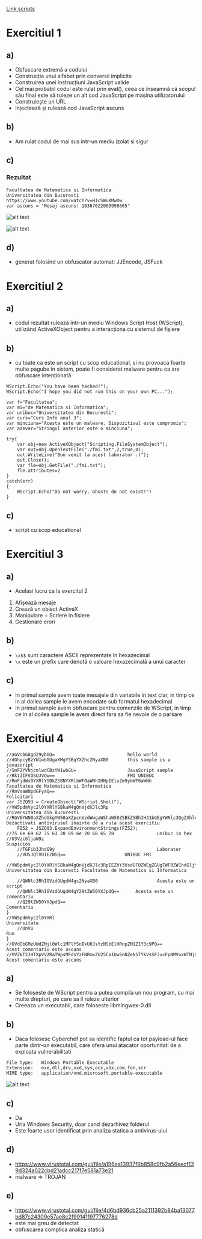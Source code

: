 [Link scripts](https://replit.com/@sebimih1234/MoccasinFakeFiber#index.js)

# Exercitiul 1
## a)

- Obfuscare extremă a codului
- Construcția unui alfabet prin conversii implicite
- Construirea unei instrucțiuni JavaScript valide
- Cel mai probabil codul este rulat prin eval(), ceea ce înseamnă că scopul său final este să ruleze un alt cod JavaScript pe mașina utilizatorului
- Construiește un URL   
- Injectează și rulează cod JavaScript ascuns

## b)

- Am rulat codul de mai sus intr-un mediu izolat si sigur

## c)
### Rezultat
```
Facultatea de Matematica si Informatica  
Universitatea din Bucuresti  
https://www.youtube.com/watch?v=HIcSWuKMwOw  
var ascuns = "Mesaj ascuns: 18367622009998665"  
```

![alt text](image.png)

![alt text](image-2.png)

## d)

- generat folosind un obfuscator automat: JJEncode, JSFuck

# Exercitiul 2
## a)
- codul rezultat rulează într-un mediu Windows Script Host (WScript), utilizând ActiveXObject pentru a interacționa cu sistemul de fișiere

## b)
- cu toate ca este un script cu scop educational, si nu provoaca foarte multe pagube in sistem, poate fi considerat malware pentru ca are obfuscare intenționată

```
WScript.Echo("You have been hacked!");
WScript.Echo("I hope you did not run this on your own PC...");

var f="Facultatea";
var mi="de Matematica si Informatica";
var unibuc="Universitatea din Bucuresti";
var curs="Curs Info anul 3";
var minciuna="Acesta este un malware. Dispozitivul este compromis";
var adevar="Stringul anterior este o minciuna";

try{
    var obj=new ActiveXObject("Scripting.FileSystemObject");
    var out=obj.OpenTextFile("./fmi.txt",2,true,0);
    out.WriteLine("Bun venit la acest laborator :)");
    out.Close();
    var fle=obj.GetFile("./fmi.txt");
    fle.attributes=2
}
catch(err)
{
    WScript.Echo("Do not worry. Ghosts do not exist!")
}
```

## c)
- script cu scop educational

# Exercitiul 3
## a)
- Acelasi lucru ca la exercitul 2
1. Afișează mesaje
2. Crează un obiect ActiveX
3. Manipulare + Scriere in fisiere
4. Gestionare erori

## b)
- `\x$$` sunt caractere ASCII reprezentate în hexazecimal
-  `\x` este un prefix care denotă o valoare hexazecimală a unui caracter

## c)
- In primul sample avem toate mesajele din variabile in text clar, in timp ce in al doilea sample le avem encodate sub formatul hexadecimal
- In primul sample avem obfuscare pentru comenzile de WScript, in timp ce in al doilea sample le avem direct fara sa fie nevoie de o parsare

# Exercitiul 4
```
//aGVsbG8gd29ybGQ=                           hello world
//dGhpcyBzYW1wbGUgaXMgYSBqYXZhc2NyaXB0       this sample is a javascript
//SmF2YVNjcmlwdCBzYW1wbGU=                   JavaScript sample
//Rk1JIFVOSUJVQw==                           FMI UNIBUC
//RmFjdWx0YXRlYSBkZSBNYXRlbWF0aWNhIHNpIEluZm9ybWF0aWNh       Facultatea de Matematica si Informatica
//RmVsaWNpdGFyaQ==																						Felicitari
var JSZQ93 = CreateObject("WScript.Shell"),
//VW5pdmVyc2l0YXRlYSBkaW4gQnVjdXJlc3Rp                      Universitatea din Bucuresti
//RGV6YWN0aXZhdGkgYW50aXZpcnVzdWwgaW5haW50ZSBkZSBhIHJ1bGEgYWNlc3QgZXhlcmNpdGl1       Dezactivati antivirusul inainte de a rula acest exercitiu
	FZ52 = JSZQ93.ExpandEnvironmentStrings(FZ52);
//75 6e 69 62 75 63 20 69 6e 20 68 65 78				unibuc in hex
//U3VzcGljaW9z																	Suspicios
	//TGFib3JhdG9y										Laborator
	//VU5JQlVDIEZNSQ==						UNIBUC FMI
	//VW5pdmVyc2l0YXRlYSBkaW4gQnVjdXJlc3RpIEZhY3VsdGF0ZWEgZGUgTWF0ZW1hdGljYSBzaSBJbmZvcm1hdGljYQ==			Universitatea din Bucuresti Facultatea de Matematica si Informatica

	//QWNlc3RhIGVzdGUgdW4gc2NyaXB0						Acesta este un script
	//QWNlc3RhIGVzdGUgdW4gY29tZW50YXJpdQ==		Acesta este un comentariu
	//Q29tZW50YXJpdQ==												Comentariu
}	
//VW5pdmVyc2l0YXRl													Universitate
	//UnVu																			Run
}
//UVdObGMzUWdZMjl0Wlc1MFlYSnBkU0JsYzNSbElHRnpZM1Z1Y3c9PQ==  		Acest comentariu este ascuns
//VVZkT2JHTXpVV2RaTWpsMFdsYzFNRmxZU25Ca1UwSnNZek5TYkVsSFJucFpNMVoxWTNjOVBRPT0=			Acest comentariu este ascuns
```

## a)
- Se foloseste de WScript pentru a putea compila un nou program, cu mai multe drepturi, pe care sa il ruleze ulterior
- Creeaza un executabil, care foloseste libmingwex-0.dll 

## b)
- Daca folosesc Cyberchef pot sa identific faptul ca tot payload-ul face parte dintr-un executabil, care ofera unui atacator oportunitati de a exploata vulnerabilitati

```
File type:   Windows Portable Executable
Extension:   exe,dll,drv,vxd,sys,ocx,vbx,com,fon,scr
MIME type:   application/vnd.microsoft.portable-executable
```

![alt text](image-1.png)

## c)
- Da
- Urla Windows Security, doar cand dezarhivez folderul
- Este foarte usor identificat prin analiza statica a antivirus-ului

## d)
- https://www.virustotal.com/gui/file/a196ea13937f9b858c9fb2a56eecf139d324a022cbd21adcc217f7e581a73e21
- malware => TROJAN

## e)
- https://www.virustotal.com/gui/file/4d6bd936cb25a2111392b84ba13077bd87c24309e57ae8c2f99141197776278d
- este mai greu de detectat
- obfuscarea complica analiza statică

